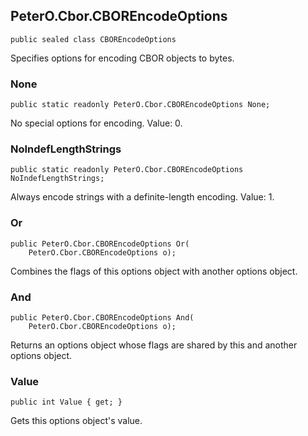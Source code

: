 ﻿## PeterO.Cbor.CBOREncodeOptions

    public sealed class CBOREncodeOptions

Specifies options for encoding CBOR objects to bytes.

### None

    public static readonly PeterO.Cbor.CBOREncodeOptions None;

No special options for encoding. Value: 0.

### NoIndefLengthStrings

    public static readonly PeterO.Cbor.CBOREncodeOptions NoIndefLengthStrings;

Always encode strings with a definite-length encoding. Value: 1.

### Or

    public PeterO.Cbor.CBOREncodeOptions Or(
        PeterO.Cbor.CBOREncodeOptions o);

Combines the flags of this options object with another options object.

### And

    public PeterO.Cbor.CBOREncodeOptions And(
        PeterO.Cbor.CBOREncodeOptions o);

Returns an options object whose flags are shared by this and another options object.

### Value

    public int Value { get; }

Gets this options object's value.


